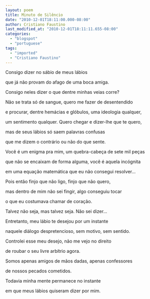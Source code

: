 ```yaml
---
layout: poem
title: Minuto de Silêncio
date: "2010-12-01T18:11:00.000-08:00"
author: Cristiano Faustino
last_modified_at: "2010-12-01T18:11:11.655-08:00"
categories:
  - "blogspot"
  - "portuguese"
tags:
  - "imported"
  - "Cristiano Faustino"
---
```


Consigo dizer no sábio de meus lábios

que já não provam do afago de uma boca amiga.

Consigo neles dizer o que dentre minhas veias corre?

Não se trata só de sangue, quero me fazer de desentendido

e procurar, dentre hemácias e glóbulos, uma ideologia qualquer,

um sentimento qualquer. Quero chegar e dizer-lhe que te quero,

mas de seus lábios só saem palavras confusas

que me dizem o contrário ou não do que sente.

Você é um enigma pra mim, um quebra-cabeça de sete mil peças

que não se encaixam de forma alguma, você é aquela incógnita

em uma equação matemática que eu não consegui resolver...

Pois então finjo que não ligo, finjo que não quero,

mas dentro de mim não sei fingir, algo conseguiu tocar

o que eu costumava chamar de coração.

Talvez não seja, mas talvez seja. Não sei dizer...

Entretanto, meu lábio te desejou por um instante

naquele diálogo despretencioso, sem motivo, sem sentido.

Controlei esse meu desejo, não me vejo no direito

de roubar o seu livre arbítrio agora.

Somos apenas amigos de mãos dadas, apenas confessores

de nossos pecados cometidos.

Todavia minha mente permanece no instante

em que meus lábios quiseram dizer por mim.